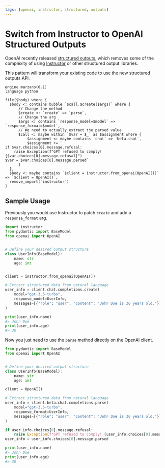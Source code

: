 ```yaml
---
tags: [openai, instructor, structured, outputs]
---
```


# Switch from Instructor to OpenAI Structured Outputs

OpenAI recently released [structured outputs](https://openai.com/index/introducing-structured-outputs-in-the-api/), which removes some of the complexity of using [Instructor](https://github.com/jxnl/instructor) or other structured output libraries.

This pattern will transform your existing code to use the new structured outputs API.

```grit
engine marzano(0.1)
language python

file($body) where {
  $body <: contains bubble `$call.$create($args)` where {
      // Change the method
      $create <: `create` => `parse`,
      // Change the arg
      $args <: contains `response_model=$model` => `response_format=$model`,
      // We need to actually extract the parsed value
      $call <: maybe within `$var = $_` as $assignment where {
          $assignment <: maybe contains `chat` => `beta.chat`,
          $assignment += `
if $var.choices[0].message.refusal:
    raise Exception(f"GPT refused to comply! {$var.choices[0].message.refusal}")
$var = $var.choices[0].message.parsed`
      }
  },
  $body <: maybe contains `$client = instructor.from_openai(OpenAI())` => `$client = OpenAI()`,
  remove_import(`instructor`)
}
```

## Sample Usage

Previously you would use Instructor to patch `create` and add a `response_format` arg.

```python
import instructor
from pydantic import BaseModel
from openai import OpenAI


# Define your desired output structure
class UserInfo(BaseModel):
    name: str
    age: int


client = instructor.from_openai(OpenAI())

# Extract structured data from natural language
user_info = client.chat.completions.create(
    model="gpt-3.5-turbo",
    response_model=UserInfo,
    messages=[{"role": "user", "content": "John Doe is 30 years old."}],
)

print(user_info.name)
#> John Doe
print(user_info.age)
#> 30
```

Now you just need to use the `parse` method directly on the OpenAI client.

```python
from pydantic import BaseModel
from openai import OpenAI


# Define your desired output structure
class UserInfo(BaseModel):
    name: str
    age: int

client = OpenAI()

# Extract structured data from natural language
user_info = client.beta.chat.completions.parse(
    model="gpt-3.5-turbo",
    response_format=UserInfo,
    messages=[{"role": "user", "content": "John Doe is 30 years old."}],
)

if user_info.choices[0].message.refusal:
    raise Exception(f"GPT refused to comply! {user_info.choices[0].message.refusal}")
user_info = user_info.choices[0].message.parsed

print(user_info.name)
#> John Doe
print(user_info.age)
#> 30
```
